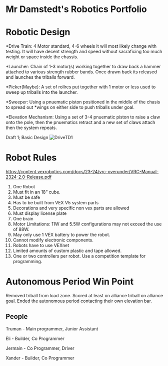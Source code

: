 # Mr Damstedt's Robotics Portfolio
# Robotic Design
*Drive Train: 4 Motor standard, 4-6 wheels it will most likely change with testing. It will have decent strength and speed without sacraficing too much weight or space inside the chassis.

*Launcher: Chain of 1-3 motor(s) working together to draw back a hammer attached to various strength rubber bands. Once drawn back its released and launches the triballs forward.

*Picker(Maybe): A set of rollres put together with 1 motor or less used to sweep up triballs into the launcher.

*Sweeper: Using a pnuematic piston positioned in the middle of the chasis to spread out *wings on either side to push triballs under goal.

*Elevation Mechanism: Using a set of 3-4 pnuematic piston to raise a claw onto the pole, then the pnuematics retract and a new set of claws attach then the system repeats.

Draft 1; Basic Design
![DriveTD1](https://github.com/Bgdshd/RoboticsPortfolioB4/assets/111591253/2ef51a66-edcd-42be-ad3b-06022c7bd7d4)


# Robot Rules
https://content.vexrobotics.com/docs/23-24/vrc-overunder/VRC-Manual-2324-2.0-Release.pdf
1. One Robot
2. Must fit in an 18” cube.
3. Must be safe
4. Has to be built from VEX V5 system parts
5. Decorations and very specific non vex parts are allowed
6. Must display license plate
7. One brain
8. Motor Limitations: 11W and 5.5W configurations may not exceed the use of 88W.
9. May only use 1 VEX battery to power the robot.
10. Cannot modify electronic components.
11. Robots have to use VEXnet
12. Limited amounts of custom plastic and tape allowed.
13. One or two controllers per robot.
Use a competition template for programming.

# Autonomous Period Win Point
  Removed triball from load zone.
  Scored at least on alliance triball on alliance goal.
  Ended the autonomous period contacting their own elevation bar.

## People
Truman - Main programmer, Junior Assistant

Eli - Builder, Co Programmer

Jermain - Co Programmer, Driver

Xander - Builder, Co Programmer
